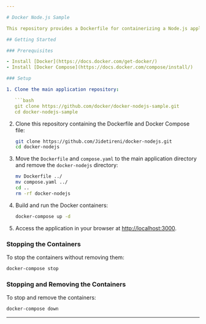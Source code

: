 ```yaml
---

# Docker Node.js Sample

This repository provides a Dockerfile for containerizing a Node.js application with PostgreSQL. Follow these steps to build and run the application using Docker.

## Getting Started

### Prerequisites

- Install [Docker](https://docs.docker.com/get-docker/)
- Install [Docker Compose](https://docs.docker.com/compose/install/)

### Setup

1. Clone the main application repository:

   ```bash
   git clone https://github.com/docker/docker-nodejs-sample.git
   cd docker-nodejs-sample
   ```

2. Clone this repository containing the Dockerfile and Docker Compose file:

   ```bash
   git clone https://github.com/Jidetireni/docker-nodejs.git
   cd docker-nodejs
   ```
3. Move the `Dockerfile` and `compose.yaml` to the main application directory and remove the `docker-nodejs` directory:

   ```bash
   mv Dockerfile ../
   mv compose.yaml ../
   cd ..
   rm -rf docker-nodejs
   ```

4. Build and run the Docker containers:

   ```bash
   docker-compose up -d
   ```

5. Access the application in your browser at [http://localhost:3000](http://localhost:3000).

### Stopping the Containers

To stop the containers without removing them:

```bash
docker-compose stop
```

### Stopping and Removing the Containers

To stop and remove the containers:

```bash
docker-compose down
```
---
```


